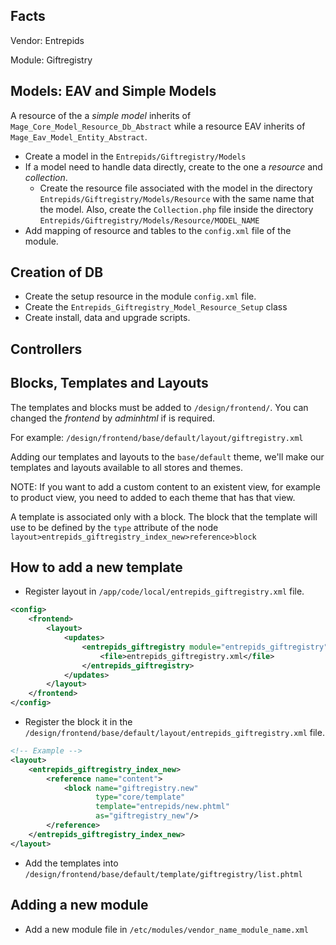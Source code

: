 ## Facts

Vendor: Entrepids
 
Module: Giftregistry

## Models: EAV and Simple Models

A resource of the a *simple model* inherits of `Mage_Core_Model_Resource_Db_Abstract` while a resource EAV inherits of
`Mage_Eav_Model_Entity_Abstract`.

* Create a model in the `Entrepids/Giftregistry/Models`
* If a model need to handle data directly, create to the one a *resource* and *collection*.
  * Create the resource file associated with the model in the directory `Entrepids/Giftregistry/Models/Resource` with the
  same name that the model. Also, create the `Collection.php` file inside the directory 
  `Entrepids/Giftregistry/Models/Resource/MODEL_NAME`
* Add mapping of resource and tables to the `config.xml` file of the module.

## Creation of DB

* Create the setup resource in the module `config.xml` file.
* Create the `Entrepids_Giftregistry_Model_Resource_Setup` class
* Create install, data and upgrade scripts.

## Controllers

## Blocks, Templates and Layouts

The templates and blocks must be added to `/design/frontend/`. You can changed the
*frontend* by *adminhtml* if is required.

For example: `/design/frontend/base/default/layout/giftregistry.xml`

Adding our templates and layouts to the `base/default` theme,
we'll make our templates and layouts available to all stores and themes.

NOTE: If you want to add a custom content to an existent view, for example to product view, you need to added
 to each theme that has that view.

A template is associated only with a block. The block that the template will use
to be defined by the `type` attribute of the node `layout>entrepids_giftregistry_index_new>reference>block`

## How to add a new template

* Register layout in `/app/code/local/entrepids_giftregistry.xml` file.
```xml
<config>
    <frontend>
        <layout>
            <updates>
                <entrepids_giftregistry module="entrepids_giftregistry">
                    <file>entrepids_giftregistry.xml</file>
                </entrepids_giftregistry>
            </updates>
        </layout>
    </frontend>
</config>
```
* Register the block it in the `/design/frontend/base/default/layout/entrepids_giftregistry.xml` file.
```xml
<!-- Example -->
<layout>
    <entrepids_giftregistry_index_new>
        <reference name="content">
            <block name="giftregistry.new"
                   type="core/template"
                   template="entrepids/new.phtml"
                   as="giftregistry_new"/>
        </reference>
    </entrepids_giftregistry_index_new>
</layout>
```
* Add the templates into
`/design/frontend/base/default/template/giftregistry/list.phtml`


## Adding a new module

* Add a new module file in `/etc/modules/vendor_name_module_name.xml`

